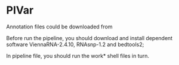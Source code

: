 # PIVar
Annotation files could be downloaded from

Before run the pipeline, you should download and install dependent software ViennaRNA-2.4.10, RNAsnp-1.2 and bedtools2;

In pipeline file, you should run the work* shell files in turn.
